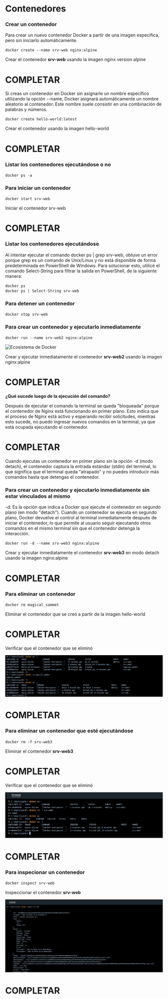# Contenedores

### Crear un contenedor
Para crear un nuevo contenedor Docker a partir de una imagen específica, pero sin iniciarlo automáticamente. 

```
docker create --name srv-web nginx:alpine
```
Crear el contenedor  **srv-web** usando la imagen nginx version alpine
# COMPLETAR

Si creas un contenedor en Docker sin asignarle un nombre específico utilizando la opción --name, Docker asignará automáticamente un nombre aleatorio al contenedor. Este nombre suele consistir en una combinación de palabras y números.  
```
docker create hello-world:latest
```
Crear el contenedor usando la imagen hello-world
# COMPLETAR

### Listar los contenedores ejecutándose o no

```
docker ps -a
```

### Para iniciar un contenedor

```
docker start srv-web
```
Iniciar el contenedor srv-web 
# COMPLETAR

### Listar los contenedores ejecutándose
Al intentar ejecutar el comando docker ps | grep srv-web, obtuve un error porque grep es un comando de Unix/Linux y no está disponible de forma predeterminada en PowerShell de Windows. Para solucionar esto, utilicé el comando Select-String para filtrar la salida en PowerShell, de la siguiente manera: 
```
docker ps 
docker ps | Select-String srv-web
```

### Para detener un contenedor

```
docker stop srv-web
```

### Para crear un contenedor y ejecutarlo inmediatamente

```
docker run --name srv-web2 nginx:alpine
```
![Ecosistema de Docker](img/dockerRun.PNG)

Crear y ejecutar inmediatamente el contenedor **srv-web2** usando la imagen nginx:alpine
# COMPLETAR

**¿Qué sucede luego de la ejecución del comando?**

Después de ejecutar el comando la terminal se queda "bloqueada" porque el contenedor de Nginx está funcionando en primer plano. Esto indica que el proceso de Nginx está activo y esperando recibir solicitudes, mientras esto sucede, no puedo ingresar nuevos comandos en la terminal, ya que está ocupada ejecutando el contenedor.
# COMPLETAR  

Cuando ejecutas un contenedor en primer plano sin la opción -d (modo detach), el contenedor captura la entrada estándar (stdin) del terminal, lo que significa que el terminal queda "atrapado" y no puedes introducir más comandos hasta que detengas el contenedor.

### Para crear un contenedor y ejecutarlo inmediatamente sin estar vinculados al mismo
-d: Es la opción que indica a Docker que ejecute el contenedor en segundo plano (en modo "detach").
Cuando un contenedor se ejecuta en segundo plano, Docker devuelve el control al terminal inmediatamente después de iniciar el contenedor, lo que permite al usuario seguir ejecutando otros comandos en el mismo terminal sin que el contenedor detenga la interacción.

```
docker run -d --name srv-web3 nginx:alpine
```
Crear y ejecutar inmediatamente el contenedor **srv-web3** en modo detach usando la imagen nginx:alpine
# COMPLETAR

### Para eliminar un contenedor

```
docker rm magical_sammet
```
Eliminar el contenedor que se creó a partir de la imagen hello-world 
# COMPLETAR

Verificar que el contenedor que se eliminó

![Contenedor hello-world eliminado](img/eliminacioncontenedor-Hello-World.png)

# COMPLETAR

### Para eliminar un contenedor que esté ejecutándose

```
docker rm -f srv-web3
```
Eliminar el contenedor **srv-web3** 
# COMPLETAR

Verificar que el contenedor que se eliminó

![Contenedor srv-web3 eliminado](img/eliminacioncontenedor-srv-web3.png)

# COMPLETAR

### Para inspecionar un contenedor 

```
docker inspect srv-web
```

Inspeccionar el contenedor **srv-web** 

![Inspeccion contenedor srv-web](img/inspeccioncontenedor-srv-web.png)

# COMPLETAR
